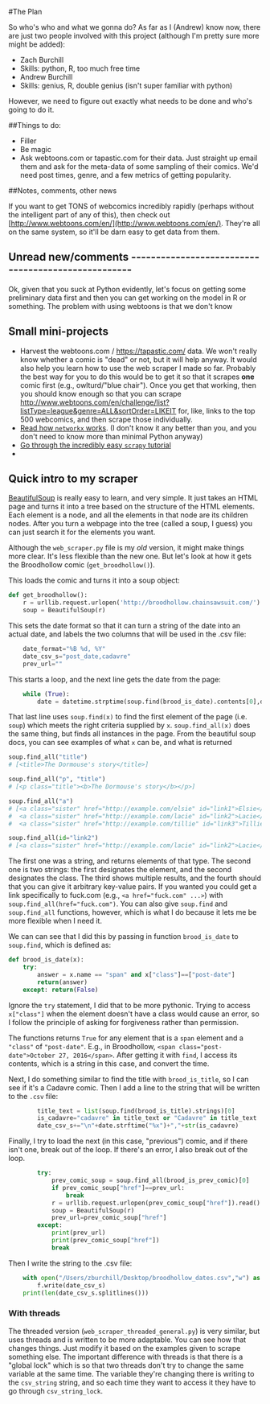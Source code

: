 

#The Plan

So who's who and what we gonna do? As far as I (Andrew) know now, there are just two people involved with this project (although I'm pretty sure more might be added):
* Zach Burchill
 * Skills: python, R, too much free time
* Andrew Burchill
 * Skills: genius, R, double genius (isn't super familiar with python)

However, we need to figure out exactly what needs to be done and who's going to do it.

##Things to do:

 * Filler
 * Be magic
 * Ask webtoons.com or tapastic.com for their data.  Just straight up email them and ask for the meta-data of some sampling of their comics.  We'd need post times, genre, and a few metrics of getting popularity.

##Notes, comments, other news

If you want to get TONS of webcomics incredibly rapidly (perhaps without the intelligent part of any of this), then check out [http://www.webtoons.com/en/](http://www.webtoons.com/en/). They're all on the same system, so it'll be darn easy to get data from them.

## Unread new/comments ---------------------------------------------------

Ok, given that you suck at Python evidently, let's focus on getting some preliminary data first and then you can get working on the model in R or something.  The problem with using webtoons is that we don't know 



## Small mini-projects

 * Harvest the webtoons.com / https://tapastic.com/ data.  We won't really know whether a comic is "dead" or not, but it will help anyway.  It would also help you learn how to use the web scraper I made so far.  Probably the best way for you to do this would be to get it so that it scrapes **one** comic first (e.g., owlturd/"blue chair").  Once you get that working, then you should know enough so that you can scrape http://www.webtoons.com/en/challenge/list?listType=league&genre=ALL&sortOrder=LIKEIT for, like, links to the top 500 webcomics, and then scrape those individually.
 * [Read how `networkx` works](https://networkx.github.io/documentation/networkx-1.10/tutorial/tutorial.html).  (I don't know it any better than you, and you don't need to know more than minimal Python anyway)
 * [Go through the incredibly easy `scrapy` tutorial](https://doc.scrapy.org/en/1.3/intro/tutorial.html)
 * 

## Quick intro to my scraper

[BeautifulSoup](https://www.crummy.com/software/BeautifulSoup/bs4/doc/) is really easy to learn, and very simple.  It just takes an HTML page and turns it into a tree based on the structure of the HTML elements.  Each element is a node, and all the elements in that node are its children nodes.  After you turn a webpage into the tree (called a soup, I guess) you can just search it for the elements you want.

Although the `web_scraper.py` file is my _old_ version, it might make things more clear. It's less flexible than the new one.  But let's look at how it gets the Broodhollow comic (`get_broodhollow()`).

This loads the comic and turns it into a soup object:

```python
def get_broodhollow():
    r = urllib.request.urlopen('http://broodhollow.chainsawsuit.com/').read()
    soup = BeautifulSoup(r)
```

 This sets the date format so that it can turn a string of the date into an actual date, and labels the two columns that will be used in the .csv file:
    
```python    
    date_format="%B %d, %Y"
    date_csv_s="post_date,cadavre"
    prev_url=""
 ```
 
This starts a loop, and the next line gets the date from the page:

```python
    while (True):
        date = datetime.strptime(soup.find(brood_is_date).contents[0],date_format)
```

That last line uses `soup.find(x)` to find the first element of the page (i.e. `soup`) which meets the right criteria supplied by `x`.  `soup.find_all(x)` does the same thing, but finds all instances in the page.  From the beautiful soup docs, you can see examples of what `x` can be, and what is returned

```python
soup.find_all("title")
# [<title>The Dormouse's story</title>]

soup.find_all("p", "title")
# [<p class="title"><b>The Dormouse's story</b></p>]

soup.find_all("a")
# [<a class="sister" href="http://example.com/elsie" id="link1">Elsie</a>,
#  <a class="sister" href="http://example.com/lacie" id="link2">Lacie</a>,
#  <a class="sister" href="http://example.com/tillie" id="link3">Tillie</a>]

soup.find_all(id="link2")
# [<a class="sister" href="http://example.com/lacie" id="link2">Lacie</a>]
```

The first one was a string, and returns elements of that type.  The second one is two strings: the first designates the element, and the second designates the class.  The third shows multiple results, and the fourth should that you can give it arbitrary key-value pairs.  If you wanted you could get a link specifically to fuck.com (e.g., `<a href="fuck.com" ...>`) with `soup.find_all(href="fuck.com")`.  You can also give `soup.find` and `soup.find_all` functions, however, which is what I do because it lets me be more flexible when I need it.

We can can see that I did this by passing in function `brood_is_date` to `soup.find`, which is defined as:

```python
def brood_is_date(x):
    try: 
        answer = x.name == "span" and x["class"]==["post-date"]
        return(answer)
    except: return(False)
```

Ignore the `try` statement, I did that to be more pythonic.  Trying to access `x["class"]` when the element doesn't have a class would cause an error, so I follow the principle of asking for forgiveness rather than permission.

The functions returns `True` for any element that is a `span` element and a `"class"` of `"post-date"`.  E.g., in Broodhollow, `<span class="post-date">October 27, 2016</span>`.  After getting it with `find`, I access its contents, which is a string in this case, and convert the time.  

Next, I do something similar to find the title with `brood_is_title`, so I can see if it's a Cadavre comic. Then I add a line to the string that will be written to the `.csv` file:

```python
        title_text = list(soup.find(brood_is_title).strings)[0]
        is_cadavre="cadavre" in title_text or "Cadavre" in title_text
        date_csv_s+="\n"+date.strftime("%x")+","+str(is_cadavre)
```

Finally, I try to load the next (in this case, "previous") comic, and if there isn't one, break out of the loop.  If there's an error, I also break out of the loop.

```python        
        try:
            prev_comic_soup = soup.find_all(brood_is_prev_comic)[0]
            if prev_comic_soup["href"]==prev_url:
                break
            r = urllib.request.urlopen(prev_comic_soup["href"]).read()
            soup = BeautifulSoup(r)
            prev_url=prev_comic_soup["href"]
        except:
            print(prev_url)
            print(prev_comic_soup["href"])
            break
```

Then I write the string to the .csv file:

```python
    with open("/Users/zburchill/Desktop/broodhollow_dates.csv","w") as f:
        f.write(date_csv_s)    
    print(len(date_csv_s.splitlines()))

```

### With threads

The threaded version (`web_scraper_threaded_general.py`) is very similar, but uses threads and is written to be more adaptable.  You can see how that changes things.  Just modify it based on the examples given to scrape something else.  The important difference with threads is that there is a "global lock" which is so that two threads don't try to change the same variable at the same time.  The variable they're changing there is writing to the `csv_string` string, and so each time they want to access it they have to go through `csv_string_lock`.
